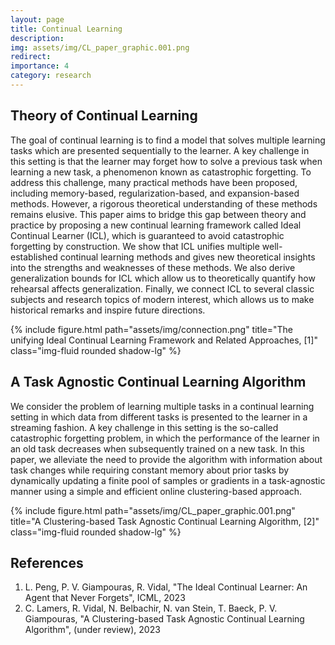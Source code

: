 ```yaml
---
layout: page
title: Continual Learning
description: 
img: assets/img/CL_paper_graphic.001.png
redirect: 
importance: 4
category: research
---
```


## Theory of Continual Learning 

The goal of continual learning is to find a model that solves multiple learning tasks which are presented sequentially to the learner. A key challenge in this setting is that the learner may forget how to solve a previous task when learning a new task, a phenomenon known as catastrophic forgetting. To address this challenge, many practical methods have been proposed, including memory-based, regularization-based, and expansion-based methods. However, a rigorous theoretical understanding of these methods remains elusive. This paper aims to bridge this gap between theory and practice by proposing a new continual learning framework called Ideal Continual Learner (ICL), which is guaranteed to avoid catastrophic forgetting by construction. We show that ICL unifies multiple well-established continual learning methods and gives new theoretical insights into the strengths and weaknesses of these methods. We also derive generalization bounds for ICL which allow us to theoretically quantify how rehearsal affects generalization. Finally, we connect ICL to several classic subjects and research topics of modern interest, which allows us to make historical remarks and inspire future directions.

<div class="row">
    <div class="col-sm-6 mx-auto mt-5">
        {% include figure.html path="assets/img/connection.png" title="The unifying Ideal Continual Learning Framework and Related Approaches, [1]" class="img-fluid rounded shadow-lg" %}
    </div>
</div>

## A Task Agnostic Continual Learning Algorithm

We consider the problem of learning multiple tasks in a continual learning setting in which data from different tasks is presented to the learner in a streaming fashion. A key challenge in this setting is the so-called catastrophic forgetting problem, in which the performance of the learner in an old task decreases when subsequently trained on a new task. In this paper, we alleviate the need to provide the algorithm with information about task changes while requiring constant memory about prior tasks by dynamically updating a finite pool of samples or gradients in a task-agnostic manner using a simple and efficient online clustering-based approach. 

<div class="row">
    <div class="col-sm-10 mx-auto mt-5">
        {% include figure.html path="assets/img/CL_paper_graphic.001.png" title="A Clustering-based Task Agnostic Continual Learning Algorithm, [2]" class="img-fluid rounded shadow-lg" %}
    </div>
</div>

## References

1. L. Peng, P. V. Giampouras, R. Vidal, "The Ideal Continual Learner: An Agent that Never Forgets", ICML, 2023
2. C. Lamers, R. Vidal, N. Belbachir, N. van Stein, T. Baeck, P. V. Giampouras, "A Clustering-based Task Agnostic Continual Learning Algorithm", (under review), 2023
